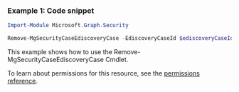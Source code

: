 ### Example 1: Code snippet

```powershellImport-Module Microsoft.Graph.Security

Remove-MgSecurityCaseEdiscoveryCase -EdiscoveryCaseId $ediscoveryCaseId
```
This example shows how to use the Remove-MgSecurityCaseEdiscoveryCase Cmdlet.
To learn about permissions for this resource, see the [permissions reference](/graph/permissions-reference).

